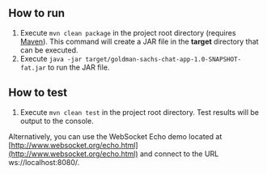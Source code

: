 ## How to run
1. Execute `mvn clean package` in the project root directory (requires [Maven](https://maven.apache.org/)). This command will create a JAR file in the **target** directory that can be executed.
2. Execute `java -jar target/goldman-sachs-chat-app-1.0-SNAPSHOT-fat.jar` to run the JAR file.

## How to test
1. Execute `mvn clean test` in the project root directory. Test results will be output to the console.

Alternatively, you can use the WebSocket Echo demo located at [http://www.websocket.org/echo.html](http://www.websocket.org/echo.html) and connect to the URL ws://localhost:8080/.
